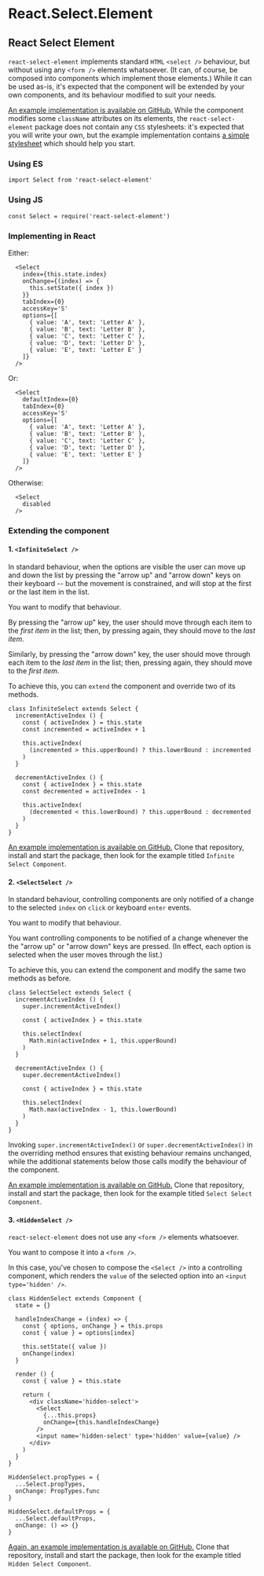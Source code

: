 # React.Select.Element

## React Select Element

`react-select-element` implements standard `HTML` `<select />` behaviour, but without using any `<form />` elements whatsoever. (It can, of course, be composed into components which implement those elements.) While it can be used as-is, it's expected that the component will be extended by your own components, and its behaviour modified to suit your needs.

[An example implementation is available on GitHub.](https://github.com/sequencemedia/React.Select.Element.IO) While the component modifies some `className` attributes on its elements, the `react-select-element` package does not contain any `CSS` stylesheets: it's expected that you will write your own, but the example implementation contains [a simple stylesheet](https://github.com/sequencemedia/React.Select.Element.IO/blob/master/public/assets/css/react-select-element.css) which should help you start.

### Using ES

```
import Select from 'react-select-element'
```

### Using JS

```
const Select = require('react-select-element')
```

### Implementing in React

Either:

```
  <Select
    index={this.state.index}
    onChange={(index) => { 
      this.setState({ index }) 
    }}
    tabIndex={0}
    accessKey='S'
    options={[
      { value: 'A', text: 'Letter A' },
      { value: 'B', text: 'Letter B' },
      { value: 'C', text: 'Letter C' },
      { value: 'D', text: 'Letter D' },
      { value: 'E', text: 'Letter E' }
    ]}
  />
```
Or:

```
  <Select
    defaultIndex={0}
    tabIndex={0}
    accessKey='S'
    options={[
      { value: 'A', text: 'Letter A' },
      { value: 'B', text: 'Letter B' },
      { value: 'C', text: 'Letter C' },
      { value: 'D', text: 'Letter D' },
      { value: 'E', text: 'Letter E' }
    ]}
  />
```
Otherwise:

```
  <Select
    disabled
  />
```

### Extending the component

#### 1. `<InfiniteSelect />`

In standard behaviour, when the options are visible the user can move up and down the list by pressing the "arrow up" and "arrow down" keys on their keyboard -- but the movement is constrained, and will stop at the first or the last item in the list.

You want to modify that behaviour. 

By pressing the "arrow up" key, the user should move through each item to the _first item_ in the list; then, by pressing again, they should move to the _last item_. 

Similarly, by pressing the "arrow down" key, the user should move through each item to the _last item_ in the list; then, pressing again, they should move to the _first item_.

To achieve this, you can `extend` the component and override two of its methods.

```
class InfiniteSelect extends Select {
  incrementActiveIndex () {
    const { activeIndex } = this.state
    const incremented = activeIndex + 1

    this.activeIndex(
      (incremented > this.upperBound) ? this.lowerBound : incremented
    )
  }

  decrementActiveIndex () {
    const { activeIndex } = this.state
    const decremented = activeIndex - 1

    this.activeIndex(
      (decremented < this.lowerBound) ? this.upperBound : decremented
    )
  }
}
```  
[An example implementation is available on GitHub.](https://github.com/sequencemedia/React.Select.Element.IO) Clone that repository, install and start the package, then look for the example titled `Infinite Select Component`.

#### 2. `<SelectSelect />`

In standard behaviour, controlling components are only notified of a change to the selected `index` on `click` or keyboard `enter` events. 

You want to modify that behaviour.

You want controlling components to be notified of a change whenever the the "arrow up" or "arrow down" keys are pressed. (In effect, each option is selected when the user moves through the list.)

To achieve this, you can extend the component and modify the same two methods as before.

```
class SelectSelect extends Select {
  incrementActiveIndex () {
    super.incrementActiveIndex()

    const { activeIndex } = this.state

    this.selectIndex(
      Math.min(activeIndex + 1, this.upperBound)
    )
  }

  decrementActiveIndex () {
    super.decrementActiveIndex()

    const { activeIndex } = this.state

    this.selectIndex(
      Math.max(activeIndex - 1, this.lowerBound)
    )
  }
}
```
Invoking `super.incrementActiveIndex()` or `super.decrementActiveIndex()` in the overriding method ensures that existing behaviour remains unchanged, while the additional statements below those calls modify the behaviour of the component.

[An example implementation is available on GitHub.](https://github.com/sequencemedia/React.Select.Element.IO) Clone that repository, install and start the package, then look for the example titled `Select Select Component`.

#### 3. `<HiddenSelect />`

`react-select-element` does not use any `<form />` elements whatsoever.

You want to compose it into a `<form />`.

In this case, you've chosen to compose the `<Select />` into a controlling component, which renders the `value` of the selected option into an `<input type='hidden' />`.

```
class HiddenSelect extends Component {
  state = {}

  handleIndexChange = (index) => {
    const { options, onChange } = this.props
    const { value } = options[index]

    this.setState({ value })
    onChange(index)
  }

  render () {
    const { value } = this.state

    return (
      <div className='hidden-select'>
        <Select
          {...this.props}
          onChange={this.handleIndexChange}
        />
        <input name='hidden-select' type='hidden' value={value} />
      </div>
    )
  }
}

HiddenSelect.propTypes = {
  ...Select.propTypes,
  onChange: PropTypes.func
}

HiddenSelect.defaultProps = {
  ...Select.defaultProps,
  onChange: () => {}
}

```
[Again, an example implementation is available on GitHub.](https://github.com/sequencemedia/React.Select.Element.IO) Clone that repository, install and start the package, then look for the example titled `Hidden Select Component`.